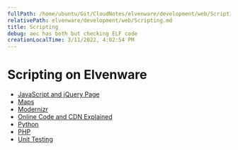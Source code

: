 ```yaml
---
fullPath: /home/ubuntu/Git/CloudNotes/elvenware/development/web/Scripting.md
relativePath: elvenware/development/web/Scripting.md
title: Scripting
debug: aec has both but checking ELF code
creationLocalTime: 3/11/2022, 4:02:54 PM
---
```


<!-- toc -->
<!-- tocstop -->

Scripting on Elvenware
======================

-	[JavaScript and jQuery Page](/charlie/development/web/JavaScript/index.html)
-	[Maps](/charlie/development/web/MapWeb/index.html)
-	[Modernizr](/charlie/development/web/Modernizr/index.html)
-	[Online Code and CDN Explained](/web-guide/CdnExplained.html)
-	[Python](/charlie/development/web/Python/index.html)
-	[PHP](/charlie/development/web/Php)
-	[Unit Testing](/charlie/development/web/UnitTests)

